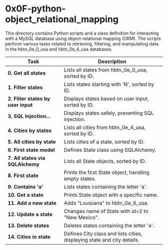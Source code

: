 # 0x0F-python-object_relational_mapping

This directory contains Python scripts and a class definition for interacting with a MySQL database using object-relational mapping (ORM). The scripts perform various tasks related to retrieving, filtering, and manipulating data in the hbtn_0e_0_usa and hbtn_0e_4_usa databases.

| Task | Description |
|------|-------------|
| **0. Get all states** | Lists all states from hbtn_0e_0_usa, sorted by ID. |
| **1. Filter states** | Lists states starting with 'N', sorted by ID. |
| **2. Filter states by user input** | Displays states based on user input, sorted by ID. |
| **3. SQL Injection...** | Displays states safely, preventing SQL injection. |
| **4. Cities by states** | Lists all cities from hbtn_0e_4_usa, sorted by ID. |
| **5. All cities by state** | Lists cities of a state, sorted by ID. |
| **6. First state model** | Defines State class using SQLAlchemy. |
| **7. All states via SQLAlchemy** | Lists all State objects, sorted by ID. |
| **8. First state** | Prints the first State object, handling empty states. |
| **9. Contains 'a'** | Lists states containing the letter 'a'. |
| **10. Get a state** | Prints State object with a specific name. |
| **11. Add a new state** | Adds "Louisiana" to hbtn_0e_6_usa. |
| **12. Update a state** | Changes name of State with id=2 to "New Mexico". |
| **13. Delete states** | Deletes states containing the letter 'a'. |
| **14. Cities in state** | Defines City class and lists cities, displaying state and city details. |

